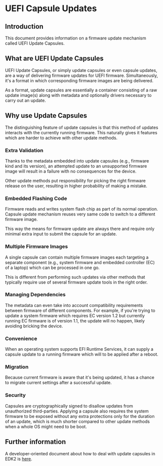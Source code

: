 # UEFI Capsule Updates

## Introduction

This document provides information on a firmware update mechanism called UEFI
Update Capsules.

## What are UEFI Update Capsules

UEFI Update Capsules, or simply update capsules or even capsule updates, are a
way of delivering firmware updates for UEFI firmware.  Simultaneously, it's a
format in which corresponding firmware images are being delivered.

As a format, update capsules are essentially a container consisting of a raw
update image(s) along with metadata and optionally drivers necessary to carry
out an update.

## Why use Update Capsules

The distinguishing feature of update capsules is that this method of updates
interacts with the currently running firmware.  This naturally gives it features
which are harder to achieve with other update methods.

### Extra Validation

Thanks to the metadata embedded into update capsules (e.g., firmware kind and
its version), an attempted update to an unsupported firmware image will result
in a failure with no consequences for the device.

Other update methods put responsibility for picking the right firmware release
on the user, resulting in higher probability of making a mistake.

### Embedded Flashing Code

Firmware reads and writes system flash chip as part of its normal operation.
Capsule update mechanism reuses very same code to switch to a different firmware
image.

This way the means for firmware update are always there and require only minimal
extra input to submit the capsule for an update.

### Multiple Firmware Images

A single capsule can contain multiple firmware images each targeting a separate
component (e.g., system firmware and embedded controller (EC) of a laptop)
which can be processed in one go.

This is different from performing such updates via other methods that typically
require use of several firmware update tools in the right order.

### Managing Dependencies

The metadata can even take into account compatibility requirements between
firmware of different components.  For example, if you're trying to update a
system firmware which requires EC version 1.2 but currently running EC firmware
is of version 1.1, the update will no happen, likely avoiding bricking the
device.

### Convenience

When an operating system supports EFI Runtime Services, it can supply a capsule
update to a running firmware which will to be applied after a reboot.

### Migration

Because current firmware is aware that it's being updated, it has a chance to
migrate current settings after a successful update.

### Security

Capsules are cryptographically signed to disallow updates from unauthorized
third-parties.  Applying a capsule also requires the system firmware to be
exposed without any extra protections only for the duration of an update, which
is much shorter compared to other update methods when a whole OS might need to
be boot.

## Further information

A developer-oriented document about how to deal with update capsules in EDK2 is
[here](../kb/edk2-capsule-updates.md).
